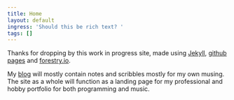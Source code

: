 ```yaml
---
title: Home
layout: default
ingress: 'Should this be rich text? '
tags: []
---
```


<p>Thanks for dropping by this work in progress site, made using
  <a href="http://jekyllrb.com/">Jekyll</a>,
  <a href="https://pages.github.com/">github pages</a> and
  <a href="https://forestry.io">forestry.io</a>.
</p>

<p>
  My <a href="/blog">blog</a> will mostly contain notes and scribbles mostly for my own musing. The site as a whole will function as a landing page for my professional and hobby portfolio for both programming and music.
</p>
